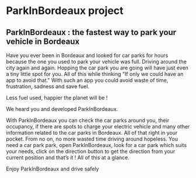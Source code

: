 # ParkInBordeaux project
## ParkInBordeaux :  the fastest way to park your vehicle in Bordeaux

Have you ever been in Bordeaux and looked for car parks for hours because the one you used to park your vehicle was full. Driving around the city again and again. Hopping the car park you are going will have just even a tiny little spot for you. All of this while thinking "If only we could have an app to avoid that." With such an app you could avoid waste of time, frustration, sadness and save fuel. 

Less fuel used, happier the planet will be !

We heard you and developed ParkInBordeaux.

With ParkInBordeaux you can check the car parks around you, their occupancy, if there are spots to charge your electric vehicle and many other information related to the car parks in Bordeaux. All of that right in your pocket. 
From no on, no more wasted time driving around hopeless. You need a car park park, open ParkInBordeaux, look for a car park which suits your needs, click on the direction button to get the direction from your current position and that’s it ! All of this at a glance.

Enjoy ParkInBordeaux and drive safely 
